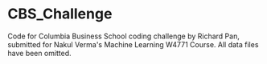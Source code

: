 # CBS_Challenge
Code for Columbia Business School coding challenge by Richard Pan, submitted for Nakul Verma's Machine Learning W4771 Course. All data files have been omitted.
